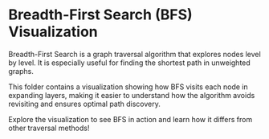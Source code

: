# Breadth-First Search (BFS) Visualization

Breadth-First Search is a graph traversal algorithm that explores nodes level by level. It is especially useful for finding the shortest path in unweighted graphs.

This folder contains a visualization showing how BFS visits each node in expanding layers, making it easier to understand how the algorithm avoids revisiting and ensures optimal path discovery.

Explore the visualization to see BFS in action and learn how it differs from other traversal methods!

